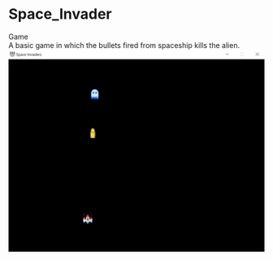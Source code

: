 # Space_Invader
Game <br>
A basic game in which the bullets fired from spaceship kills the alien.
<br>
<img src="https://github.com/SanchitaChavan/Space_Invader/blob/master/SpaceInvaders.jpg" style="height=100px, width=85px;"></img>
